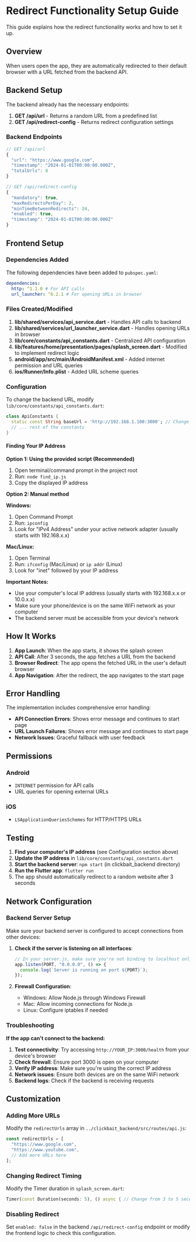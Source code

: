 # Redirect Functionality Setup Guide

This guide explains how the redirect functionality works and how to set it up.

## Overview

When users open the app, they are automatically redirected to their default browser with a URL fetched from the backend API.

## Backend Setup

The backend already has the necessary endpoints:

1. **GET /api/url** - Returns a random URL from a predefined list
2. **GET /api/redirect-config** - Returns redirect configuration settings

### Backend Endpoints

```javascript
// GET /api/url
{
  "url": "https://www.google.com",
  "timestamp": "2024-01-01T00:00:00.000Z",
  "totalUrls": 8
}

// GET /api/redirect-config
{
  "mandatory": true,
  "maxRedirectsPerDay": 2,
  "minTimeBetweenRedirects": 24,
  "enabled": true,
  "timestamp": "2024-01-01T00:00:00.000Z"
}
```

## Frontend Setup

### Dependencies Added

The following dependencies have been added to `pubspec.yaml`:

```yaml
dependencies:
  http: ^1.1.0 # For API calls
  url_launcher: ^6.2.1 # For opening URLs in browser
```

### Files Created/Modified

1. **lib/shared/services/api_service.dart** - Handles API calls to backend
2. **lib/shared/services/url_launcher_service.dart** - Handles opening URLs in browser
3. **lib/core/constants/api_constants.dart** - Centralized API configuration
4. **lib/features/home/presentation/pages/splash_screen.dart** - Modified to implement redirect logic
5. **android/app/src/main/AndroidManifest.xml** - Added internet permission and URL queries
6. **ios/Runner/Info.plist** - Added URL scheme queries

### Configuration

To change the backend URL, modify `lib/core/constants/api_constants.dart`:

```dart
class ApiConstants {
  static const String baseUrl = 'http://192.168.1.100:3000'; // Change to your actual IP address
  // ... rest of the constants
}
```

#### Finding Your IP Address

**Option 1: Using the provided script (Recommended)**

1. Open terminal/command prompt in the project root
2. Run: `node find_ip.js`
3. Copy the displayed IP address

**Option 2: Manual method**

**Windows:**

1. Open Command Prompt
2. Run: `ipconfig`
3. Look for "IPv4 Address" under your active network adapter (usually starts with 192.168.x.x)

**Mac/Linux:**

1. Open Terminal
2. Run: `ifconfig` (Mac/Linux) or `ip addr` (Linux)
3. Look for "inet" followed by your IP address

**Important Notes:**

- Use your computer's local IP address (usually starts with 192.168.x.x or 10.0.x.x)
- Make sure your phone/device is on the same WiFi network as your computer
- The backend server must be accessible from your device's network

## How It Works

1. **App Launch**: When the app starts, it shows the splash screen
2. **API Call**: After 3 seconds, the app fetches a URL from the backend
3. **Browser Redirect**: The app opens the fetched URL in the user's default browser
4. **App Navigation**: After the redirect, the app navigates to the start page

## Error Handling

The implementation includes comprehensive error handling:

- **API Connection Errors**: Shows error message and continues to start page
- **URL Launch Failures**: Shows error message and continues to start page
- **Network Issues**: Graceful fallback with user feedback

## Permissions

### Android

- `INTERNET` permission for API calls
- URL queries for opening external URLs

### iOS

- `LSApplicationQueriesSchemes` for HTTP/HTTPS URLs

## Testing

1. **Find your computer's IP address** (see Configuration section above)
2. **Update the IP address** in `lib/core/constants/api_constants.dart`
3. **Start the backend server**: `npm start` (in clickbait_backend directory)
4. **Run the Flutter app**: `flutter run`
5. The app should automatically redirect to a random website after 3 seconds

## Network Configuration

### Backend Server Setup

Make sure your backend server is configured to accept connections from other devices:

1. **Check if the server is listening on all interfaces**:

   ```javascript
   // In your server.js, make sure you're not binding to localhost only
   app.listen(PORT, "0.0.0.0", () => {
     console.log(`Server is running on port ${PORT}`);
   });
   ```

2. **Firewall Configuration**:
   - Windows: Allow Node.js through Windows Firewall
   - Mac: Allow incoming connections for Node.js
   - Linux: Configure iptables if needed

### Troubleshooting

**If the app can't connect to the backend:**

1. **Test connectivity**: Try accessing `http://YOUR_IP:3000/health` from your device's browser
2. **Check firewall**: Ensure port 3000 is open on your computer
3. **Verify IP address**: Make sure you're using the correct IP address
4. **Network issues**: Ensure both devices are on the same WiFi network
5. **Backend logs**: Check if the backend is receiving requests

## Customization

### Adding More URLs

Modify the `redirectUrls` array in `../clickbait_backend/src/routes/api.js`:

```javascript
const redirectUrls = [
  "https://www.google.com",
  "https://www.youtube.com",
  // Add more URLs here
];
```

### Changing Redirect Timing

Modify the Timer duration in `splash_screen.dart`:

```dart
Timer(const Duration(seconds: 5), () async { // Change from 3 to 5 seconds
```

### Disabling Redirect

Set `enabled: false` in the backend `/api/redirect-config` endpoint or modify the frontend logic to check this configuration.
